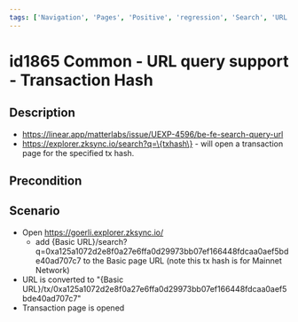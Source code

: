 ```yaml
---
tags: ['Navigation', 'Pages', 'Positive', 'regression', 'Search', 'URL', 'Active']
---
```


# id1865 Common - URL query support - Transaction Hash

## Description
  - https://linear.app/matterlabs/issue/UEXP-4596/be-fe-search-query-url
  - https://explorer.zksync.io/search?q=\{txhash\} - will open a transaction page for the specified tx hash.

## Precondition


## Scenario
- Open https://goerli.explorer.zksync.io/
    - add \{Basic URL\}/search?q=0xa125a1072d2e8f0a27e6ffa0d29973bb07ef166448fdcaa0aef5bde40ad707c7 to the Basic page URL (note this tx hash is for Mainnet Network)
- URL is converted to "\{Basic URL\}/tx/0xa125a1072d2e8f0a27e6ffa0d29973bb07ef166448fdcaa0aef5bde40ad707c7"
- Transaction page is opened
